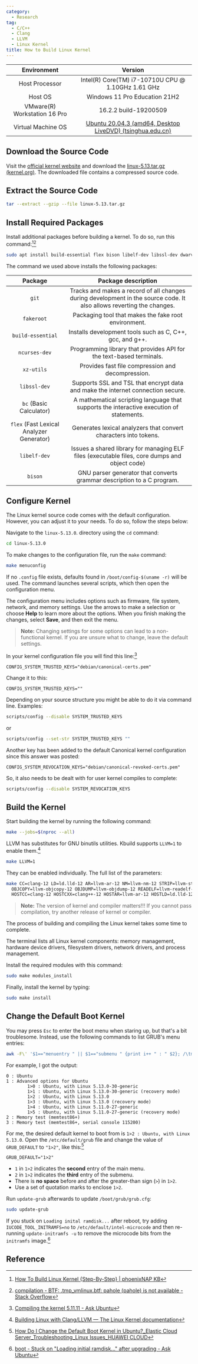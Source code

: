 ```yaml
---
category:
  - Research
tag:
  - C/C++
  - Clang
  - LLVM
  - Linux Kernel
title: How to Build Linux Kernel
---
```


|         Environment          |                                                                         Version                                                                          |
| :--------------------------: | :------------------------------------------------------------------------------------------------------------------------------------------------------: |
|        Host Processor        |                                                    Intel(R) Core(TM) i7-10710U CPU @ 1.10GHz 1.61 GHz                                                    |
|           Host OS            |                                                              Windows 11 Pro Education 21H2                                                               |
| VMware(R) Workstation 16 Pro |                                                                  16.2.2 build-19200509                                                                   |
|      Virtual Machine OS      | [Ubuntu 20.04.3 (amd64, Desktop LiveDVD) (tsinghua.edu.cn)](https://mirrors.tuna.tsinghua.edu.cn/ubuntu-releases/focal/ubuntu-20.04.3-desktop-amd64.iso) |

## Download the Source Code

Visit the [official kernel website](https://www.kernel.org/) and download the [linux-5.13.tar.gz (kernel.org)](https://mirrors.edge.kernel.org/pub/linux/kernel/v5.x/linux-5.13.tar.gz). The downloaded file contains a compressed source code.

## Extract the Source Code

```bash
tar --extract --gzip --file linux-5.13.tar.gz
```

## Install Required Packages

Install additional packages before building a kernel. To do so, run this command:[^1][^2]

```bash
sudo apt install build-essential flex bison libelf-dev libssl-dev dwarves zstd
```

The command we used above installs the following packages:

|               **Package**                |                                                **Package description**                                                |
| :--------------------------------------: | :-------------------------------------------------------------------------------------------------------------------: |
|                  `git`                   | Tracks and makes a record of all changes during development in the source code. It also allows reverting the changes. |
|                `fakeroot`                |                                 Packaging tool that makes the fake root environment.                                  |
|            `build-essential`             |                               Installs development tools such as C, C++, gcc, and g++.                                |
|              `ncurses-dev`               |                          Programming library that provides API for the text-based terminals.                          |
|                `xz-utils`                |                                   Provides fast file compression and decompression.                                   |
|               `libssl-dev`               |                    Supports SSL and TSL that encrypt data and make the internet connection secure.                    |
|         `bc` (Basic Calculator)          |               A mathematical scripting language that supports the interactive execution of statements.                |
| `flex` (Fast Lexical Analyzer Generator) |                           Generates lexical analyzers that convert characters into tokens.                            |
|               `libelf-dev`               |             Issues a shared library for managing ELF files (executable files, core dumps and object code)             |
|                 `bison`                  |                        GNU parser generator that converts grammar description to a C program.                         |

## Configure Kernel

The Linux kernel source code comes with the default configuration. However, you can adjust it to your needs. To do so, follow the steps below:

Navigate to the `linux-5.13.0`. directory using the `cd` command:

```bash
cd linux-5.13.0
```

To make changes to the configuration file, run the `make` command:

```bash
make menuconfig
```

If no `.config` file exists, defaults found in `/boot/config-$(uname -r)` will be used. The command launches several scripts, which then open the configuration menu.

The configuration menu includes options such as firmware, file system, network, and memory settings. Use the arrows to make a selection or choose **Help** to learn more about the options. When you finish making the changes, select **Save**, and then exit the menu.

> **Note:** Changing settings for some options can lead to a non-functional kernel. If you are unsure what to change, leave the default settings.

In your kernel configuration file you will find this line:[^3]

```properties
CONFIG_SYSTEM_TRUSTED_KEYS="debian/canonical-certs.pem"
```

Change it to this:

```properties
CONFIG_SYSTEM_TRUSTED_KEYS=""
```

Depending on your source structure you might be able to do it via command line. Examples:

```bash
scripts/config --disable SYSTEM_TRUSTED_KEYS
```

or

```bash
scripts/config --set-str SYSTEM_TRUSTED_KEYS ""
```

Another key has been added to the default Canonical kernel configuration since this answer was posted:

```properties
CONFIG_SYSTEM_REVOCATION_KEYS="debian/canonical-revoked-certs.pem"
```

So, it also needs to be dealt with for user kernel compiles to complete:

```bash
scripts/config --disable SYSTEM_REVOCATION_KEYS
```

## Build the Kernel

Start building the kernel by running the following command:

```bash
make --jobs=$(nproc --all)
```

LLVM has substitutes for GNU binutils utilities. Kbuild supports `LLVM=1` to enable them.[^4]

```bash
make LLVM=1
```

They can be enabled individually. The full list of the parameters:

```bash
make CC=clang-12 LD=ld.lld-12 AR=llvm-ar-12 NM=llvm-nm-12 STRIP=llvm-strip-12 \
  OBJCOPY=llvm-objcopy-12 OBJDUMP=llvm-objdump-12 READELF=llvm-readelf-12 \
  HOSTCC=clang-12 HOSTCXX=clang++-12 HOSTAR=llvm-ar-12 HOSTLD=ld.lld-12
```

> **Note:** The version of kernel and compiler matters!!! If you cannot pass compilation, try another release of kernel or compiler.

The process of building and compiling the Linux kernel takes some time to complete.

The terminal lists all Linux kernel components: memory management, hardware device drivers, filesystem drivers, network drivers, and process management.

Install the required modules with this command:

```bash
sudo make modules_install
```

Finally, install the kernel by typing:

```bash
sudo make install
```

## Change the Default Boot Kernel

You may press `Esc` to enter the boot menu when staring up, but that's a bit troublesome. Instead, use the following commands to list GRUB's menu entries:

```bash
awk -F\' '$1=="menuentry " || $1=="submenu " {print i++ " : " $2}; /\tmenuentry / {print "\t" i-1">"j++ " : " $2};' /boot/grub/grub.cfg
```

For example, I got the output:

```
0 : Ubuntu
1 : Advanced options for Ubuntu
        1>0 : Ubuntu, with Linux 5.13.0-30-generic
        1>1 : Ubuntu, with Linux 5.13.0-30-generic (recovery mode)
        1>2 : Ubuntu, with Linux 5.13.0
        1>3 : Ubuntu, with Linux 5.13.0 (recovery mode)
        1>4 : Ubuntu, with Linux 5.11.0-27-generic
        1>5 : Ubuntu, with Linux 5.11.0-27-generic (recovery mode)
2 : Memory test (memtest86+)
3 : Memory test (memtest86+, serial console 115200)
```

For me, the desired default kernel to boot from is `1>2 : Ubuntu, with Linux 5.13.0`. Open the `/etc/default/grub` file and change the value of `GRUB_DEFAULT` to `"1>2"`, like this:[^5]

```properties
GRUB_DEFAULT="1>2"
```

- `1` in `1>2` indicates the **second** entry of the main menu.
- `2` in `1>2` indicates the **third** entry of the submenu.
- There is **no space** before and after the greater-than sign (`>`) in `1>2`.
- Use a set of quotation marks to enclose `1>2`.

Run `update-grub` afterwards to update `/boot/grub/grub.cfg`:

```bash
sudo update-grub
```

If you stuck on `Loading inital ramdisk...` after reboot, try adding `IUCODE_TOOL_INITRAMFS=no` to `/etc/default/intel-microcode` and then re-running `update-initramfs -u` to remove the microcode bits from the `initramfs` image.[^6]

## Reference

[^1]: [How To Build Linux Kernel {Step-By-Step} \| phoenixNAP KB](https://phoenixnap.com/kb/build-linux-kernel)

[^2]: [compilation - BTF: .tmp_vmlinux.btf: pahole (pahole) is not available - Stack Overflow](https://stackoverflow.com/questions/61657707/btf-tmp-vmlinux-btf-pahole-pahole-is-not-available)

[^3]: [Compiling the kernel 5.11.11 - Ask Ubuntu](https://askubuntu.com/questions/1329538/compiling-the-kernel-5-11-11)

[^4]: [Building Linux with Clang/LLVM — The Linux Kernel documentation](https://www.kernel.org/doc/html/v5.13/kbuild/llvm.html)

[^5]: [How Do I Change the Default Boot Kernel in Ubuntu?\_Elastic Cloud Server_Troubleshooting_Linux Issues_HUAWEI CLOUD](https://support.huaweicloud.com/intl/en-us/trouble-ecs/ecs_trouble_0327.html)

[^6]: [boot - Stuck on "Loading initial ramdisk..." after upgrading - Ask Ubuntu](https://askubuntu.com/questions/1145535/stuck-on-loading-initial-ramdisk-after-upgrading)
